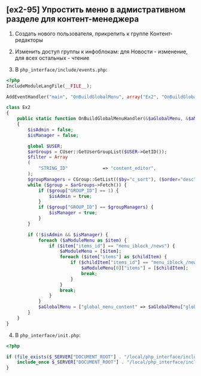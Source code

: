 ## [ex2-95] Упростить меню в адмистративном разделе для контент-менеджера

1. Создать нового пользователя, прикрепить к группе Контент-редакторы


2. Изменить доступ группы к инфоблокам: для Новости - изменение, для всех остальных - чтение


3. В `php_interface/include/events.php`:

```php
<?php
IncludeModuleLangFile(__FILE__);

AddEventHandler("main", "OnBuildGlobalMenu", array("Ex2", "OnBuildGlobalMenuHandler"));

class Ex2
{
    public static function OnBuildGlobalMenuHandler(&$aGlobalMenu, &$aModuleMenu)
    {
        $isAdmin = false;
        $isManager = false;

        global $USER;
        $arGroups = CUser::GetUserGroupList($USER->GetID());
        $filter = Array
        (
            "STRING_ID"             => "content_editor",
        );
        $groupManagers = CGroup::GetList(($by="c_sort"), ($order="desc"), $filter)->Fetch()["ID"];
        while ($group = $arGroups->Fetch()) {
            if ($group["GROUP_ID"] == 1) {
                $isAdmin = true;
            }
            if ($group["GROUP_ID"] == $groupManagers) {
                $isManager = true;
            }
        }

        if (!$isAdmin && $isManager) {
            foreach ($aModuleMenu as $item) {
                if ($item["items_id"] == "menu_iblock_/news") {
                    $aModuleMenu = [$item];
                    foreach ($item["items"] as $childItem) {
                        if ($childItem["items_id"] == "menu_iblock_/news/1") {
                            $aModuleMenu[0]["items"] = [$childItem];
                            break;
                        }
                    }
                    break;
                }
            }
            $aGlobalMenu = ["global_menu_content" => $aGlobalMenu["global_menu_content"]];
        }
    }
}
```

4. В `php_interface/init.php`:

```php
<?php

if (file_exists($_SERVER["DOCUMENT_ROOT"] . "/local/php_interface/include/events.php")) {
    include_once $_SERVER["DOCUMENT_ROOT"] . "/local/php_interface/include/events.php";
}
```